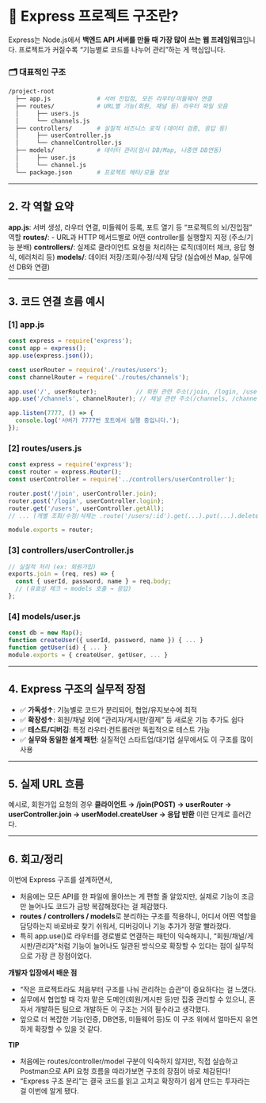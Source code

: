  
# 📘 Express 프로젝트 구조란?

Express는 Node.js에서 **백엔드 API 서버를 만들 때 가장 많이 쓰는 웹 프레임워크**입니다.
프로젝트가 커질수록 “기능별로 코드를 나누어 관리”하는 게 핵심입니다.

### 🗂️ 대표적인 구조
```bash
/project-root
  ├── app.js             # 서버 진입점, 모든 라우터/미들웨어 연결
  ├── routes/            # URL별 기능(회원, 채널 등) 라우터 파일 모음
  │     ├── users.js
  │     └── channels.js
  ├── controllers/       # 실질적 비즈니스 로직 (데이터 검증, 응답 등)
  │     ├── userController.js
  │     └── channelController.js
  ├── models/            # 데이터 관리(임시 DB/Map, 나중엔 DB연동)
  │     ├── user.js
  │     └── channel.js
  └── package.json       # 프로젝트 메타/모듈 정보
```

---

## 2. 각 역할 요약

**app.js**: 서버 생성, 라우터 연결, 미들웨어 등록, 포트 열기 등 “프로젝트의 뇌/진입점” 역할
**routes/**: - URL과 HTTP 메서드별로 어떤 controller를 실행할지 지정 (주소/기능 분배)
**controllers/**:  실제로 클라이언트 요청을 처리하는 로직(데이터 체크, 응답 형식, 에러처리 등)
**models/**: 데이터 저장/조회/수정/삭제 담당 (실습에선 Map, 실무에선 DB와 연결)


----
## 3. 코드 연결 흐름 예시
### [1] app.js
```js
const express = require('express');
const app = express();
app.use(express.json());

const userRouter = require('./routes/users');
const channelRouter = require('./routes/channels');

app.use('/', userRouter);           // 회원 관련 주소(/join, /login, /users)
app.use('/channels', channelRouter); // 채널 관련 주소(/channels, /channels/:id)

app.listen(7777, () => {
  console.log('서버가 7777번 포트에서 실행 중입니다.');
});
```

### [2] routes/users.js
```js
const express = require('express');
const router = express.Router();
const userController = require('../controllers/userController');

router.post('/join', userController.join);
router.post('/login', userController.login);
router.get('/users', userController.getAll);
// ... (개별 조회/수정/삭제는 .route('/users/:id').get(...).put(...).delete(...))

module.exports = router;
```

### [3] controllers/userController.js
```js
// 실질적 처리 (ex: 회원가입)
exports.join = (req, res) => {
  const { userId, password, name } = req.body;
  // (유효성 체크 → models 호출 → 응답)
};
```


### [4] models/user.js
```js
const db = new Map();
function createUser({ userId, password, name }) { ... }
function getUser(id) { ... }
module.exports = { createUser, getUser, ... }
```


---

## 4. Express 구조의 실무적 장점

- ✅ **가독성↑**: 기능별로 코드가 분리되어, 협업/유지보수에 최적
- ✅ **확장성↑**: 회원/채널 외에 “관리자/게시판/결제” 등 새로운 기능 추가도 쉽다
- ✅ **테스트/디버깅**: 특정 라우터·컨트롤러만 독립적으로 테스트 가능
- ✅ **실무와 동일한 설계 패턴**: 실질적인 스타트업/대기업 실무에서도 이 구조를 많이 사용

---

## 5. 실제 URL 흐름

예시로, 회원가입 요청의 경우
**클라이언트 → /join(POST) → userRouter → userController.join → userModel.createUser → 응답 반환**
이런 단계로 흘러간다.

---

## 6. 회고/정리
이번에 Express 구조를 설계하면서,
- 처음에는 모든 API를 한 파일에 몰아쓰는 게 편할 줄 알았지만, 실제로 기능이 조금만 늘어나도 코드가 금방 복잡해졌다는 걸 체감했다.
- **routes / controllers / models**로 분리하는 구조를 적용하니, 어디서 어떤 역할을 담당하는지 바로바로 찾기 쉬워서, 디버깅이나 기능 추가가 정말 빨라졌다.
- 특히 app.use()로 라우터를 경로별로 연결하는 패턴이 익숙해지니, “회원/채널/게시판/관리자”처럼 기능이 늘어나도 일관된 방식으로 확장할 수 있다는 점이 실무적으로 가장 큰 장점이었다.

**개발자 입장에서 배운 점**
- “작은 프로젝트라도 처음부터 구조를 나눠 관리하는 습관”이 중요하다는 걸 느꼈다.
- 실무에서 협업할 때 각자 맡은 도메인(회원/게시판 등)만 집중 관리할 수 있으니, 혼자서 개발하든 팀으로 개발하든 이 구조는 거의 필수라고 생각했다.
- 앞으로 더 복잡한 기능(인증, DB연동, 미들웨어 등)도 이 구조 위에서 얼마든지 유연하게 확장할 수 있을 것 같다.

**TIP**
- 처음에는 routes/controller/model 구분이 익숙하지 않지만,
    직접 실습하고 Postman으로 API 요청 흐름을 따라가보면 구조의 장점이 바로 체감된다!
- “Express 구조 분리”는 결국 코드를 읽고 고치고 확장하기 쉽게 만드는 투자라는 걸 이번에 알게 됐다.